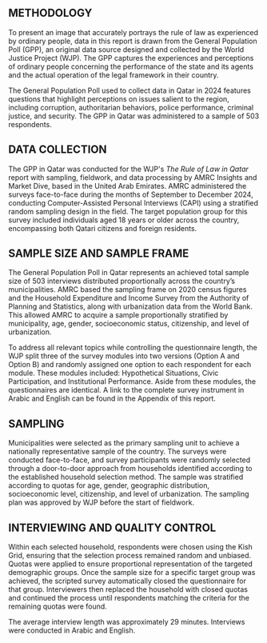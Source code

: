 ## METHODOLOGY

To present an image that accurately portrays the rule of law as experienced by ordinary people, data in this report is drawn from the General Population Poll (GPP), an original data source designed and collected by the World Justice Project (WJP). The GPP captures the experiences and perceptions of ordinary people concerning the performance of the state and its agents and the actual operation of the legal framework in their country.

The General Population Poll used to collect data in Qatar in 2024 features questions that highlight perceptions on issues salient to the region, including corruption, authoritarian behaviors, police performance, criminal justice, and security. The GPP in Qatar was administered to a sample of 503 respondents.

## DATA COLLECTION

The GPP in Qatar was conducted for the WJP's *The Rule of Law in Qatar* report with sampling, fieldwork, and data processing by AMRC Insights and Market Dive, based in the United Arab Emirates. AMRC administered the surveys face-to-face during the months of September to December 2024, conducting Computer-Assisted Personal Interviews (CAPI) using a stratified random sampling design in the field. The target population group for this survey included individuals aged 18 years or older across the country, encompassing both Qatari citizens and foreign residents.

## SAMPLE SIZE AND SAMPLE FRAME

The General Population Poll in Qatar represents an achieved total sample size of 503 interviews distributed proportionally across the country’s municipalities. AMRC based the sampling frame on 2020 census figures and the Household Expenditure and Income Survey from the Authority of Planning and Statistics, along with urbanization data from the World Bank. This allowed AMRC to acquire a sample proportionally stratified by municipality, age, gender, socioeconomic status, citizenship, and level of urbanization.

To address all relevant topics while controlling the questionnaire length, the WJP split three of the survey modules into two versions (Option A and Option B) and randomly assigned one option to each respondent for each module. These modules included: Hypothetical Situations, Civic Participation, and Institutional Performance. Aside from these modules, the questionnaires are identical. A link to the complete survey instrument in Arabic and English can be found in the Appendix of this report.

## SAMPLING

Municipalities were selected as the primary sampling unit to achieve a nationally representative sample of the country. The surveys were conducted face-to-face, and survey participants were randomly selected through a door-to-door approach from households identified according to the established household selection method. The sample was stratified according to quotas for age, gender, geographic distribution, socioeconomic level, citizenship, and level of urbanization. The sampling plan was approved by WJP before the start of fieldwork.

## INTERVIEWING AND QUALITY CONTROL

Within each selected household, respondents were chosen using the Kish Grid, ensuring that the selection process remained random and unbiased. Quotas were applied to ensure proportional representation of the targeted demographic groups. Once the sample size for a specific target group was achieved, the scripted survey automatically closed the questionnaire for that group. Interviewers then replaced the household with closed quotas and continued the process until respondents matching the criteria for the remaining quotas were found. 

The average interview length was approximately 29 minutes. Interviews were conducted in Arabic and English.